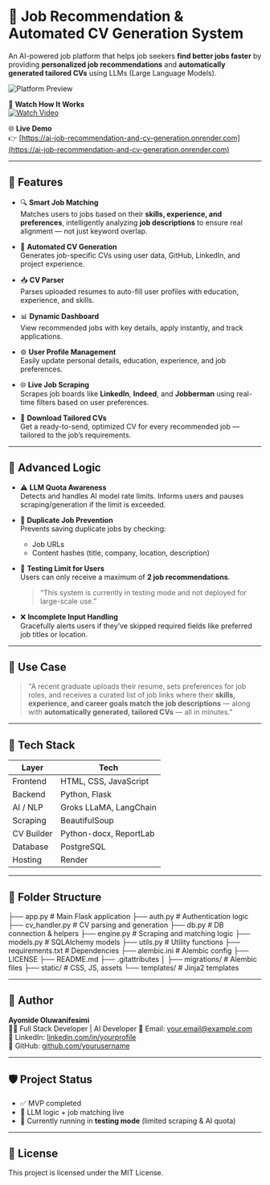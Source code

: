 # 💼 Job Recommendation & Automated CV Generation System

An AI-powered job platform that helps job seekers **find better jobs faster** by providing **personalized job recommendations** and **automatically generated tailored CVs** using LLMs (Large Language Models).

![Platform Preview](assets/preview-placeholder.jpg)

🎥 **Watch How It Works**  
[![Watch Video](assets/video-thumbnail.jpg)](https://your-video-link.com)

🌐 **Live Demo**  
👉 [https://ai-job-recommendation-and-cv-generation.onrender.com](https://ai-job-recommendation-and-cv-generation.onrender.com)

---

## 🚀 Features

- 🔍 **Smart Job Matching**  
  Matches users to jobs based on their **skills, experience, and preferences**, intelligently analyzing **job descriptions** to ensure real alignment — not just keyword overlap.

- 📝 **Automated CV Generation**  
  Generates job-specific CVs using user data, GitHub, LinkedIn, and project experience.

- 📥 **CV Parser**  
  Parses uploaded resumes to auto-fill user profiles with education, experience, and skills.

- 📊 **Dynamic Dashboard**  
  View recommended jobs with key details, apply instantly, and track applications.

- ⚙️ **User Profile Management**  
  Easily update personal details, education, experience, and job preferences.

- 🌐 **Live Job Scraping**  
  Scrapes job boards like **LinkedIn**, **Indeed**, and **Jobberman** using real-time filters based on user preferences.

- 📎 **Download Tailored CVs**  
  Get a ready-to-send, optimized CV for every recommended job — tailored to the job’s requirements.

---

## 🧠 Advanced Logic

- ⚠️ **LLM Quota Awareness**  
  Detects and handles AI model rate limits. Informs users and pauses scraping/generation if the limit is exceeded.

- 🔁 **Duplicate Job Prevention**  
  Prevents saving duplicate jobs by checking:
  - Job URLs
  - Content hashes (title, company, location, description)

- 🧪 **Testing Limit for Users**  
  Users can only receive a maximum of **2 job recommendations**.  
  > “This system is currently in testing mode and not deployed for large-scale use.”

- ❌ **Incomplete Input Handling**  
  Gracefully alerts users if they’ve skipped required fields like preferred job titles or location.

---

## 🧪 Use Case

> "A recent graduate uploads their resume, sets preferences for job roles, and receives a curated list of job links where their **skills, experience, and career goals match the job descriptions** — along with **automatically generated, tailored CVs** — all in minutes."

---

## 🧰 Tech Stack

| Layer      | Tech                                 |
|------------|--------------------------------------|
| Frontend   | HTML, CSS, JavaScript                |
| Backend    | Python, Flask                        |
| AI / NLP   | Groks LLaMA, LangChain               |
| Scraping   | BeautifulSoup                        |
| CV Builder | Python-docx, ReportLab               |
| Database   | PostgreSQL                           |
| Hosting    | Render                               |

---

## 📂 Folder Structure

├── app.py # Main Flask application
├── auth.py # Authentication logic
├── cv_handler.py # CV parsing and generation
├── db.py # DB connection & helpers
├── engine.py # Scraping and matching logic
├── models.py # SQLAlchemy models
├── utils.py # Utility functions
├── requirements.txt # Dependencies
├── alembic.ini # Alembic config
├── LICENSE
├── README.md
├── .gitattributes
│
├── migrations/ # Alembic files
├── static/ # CSS, JS, assets
└── templates/ # Jinja2 templates

---

## 👤 Author

**Ayomide Oluwanifesimi**  
🧑‍💻 Full Stack Developer | AI Developer
📧 Email: your.email@example.com  
🔗 LinkedIn: [linkedin.com/in/yourprofile](https://linkedin.com/in/yourprofile)  
🐙 GitHub: [github.com/yourusername](https://github.com/yourusername)

---

## 🛡️ Project Status

- ✅ MVP completed
- 🧠 LLM logic + job matching live
- 🧪 Currently running in **testing mode** (limited scraping & AI quota)

---

## 📃 License

This project is licensed under the MIT License.